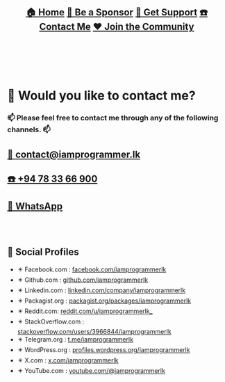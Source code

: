 <br><br><br><br>

<div align="center" style="text-align: center;">
<h2>

[🏠 Home][home]
[🫅 Be a Sponsor][sponsor]
[🛟 Get Support][support]
[☎️ Contact Me][contact]
[♥️ Join the Community][community]

</h2>
</div>

<br><br><br><br>

# 🚀 Would you like to contact me?

### 📫 Please feel free to contact me through any of the following channels. 📫

## [📨 contact@iamprogrammer.lk][email]

## [☎️ +94 78 33 66 900][phone]

## [💬 WhatsApp][whatsapp]

<br><br>

## 📣 Social Profiles

- ✴️ Facebook.com : [facebook.com/iamprogrammerlk][facebook]
- ✴️ Github.com : [github.com/iamprogrammerlk][github]
- ✴️ Linkedin.com : [linkedin.com/company/iamprogrammerlk][linkedin]
- ✴️ Packagist.org : [packagist.org/packages/iamprogrammerlk][packagist]
- ✴️ Reddit.com: [reddit.com/u/iamprogrammerlk\_][reddit]
- ✴️ StackOverflow.com : [stackoverflow.com/users/3966844/iamprogrammerlk][stackoverflow]
- ✴️ Telegram.org : [t.me/iamprogrammerlk][telegram]
- ✴️ WordPress.org : [profiles.wordpress.org/iamprogrammerlk][wordpress]
- ✴️ X.com : [x.com/iamprogrammerlk][x]
- ✴️ YouTube.com : [youtube.com/@iamprogrammerlk][youtube]

<br><br><br><br>

[home]: https://iamprogrammer.lk
[sponsor]: https://iamprogrammer.lk/sponsor
[support]: https://iamprogrammer.lk/support
[contact]: https://iamprogrammer.lk/contact
[community]: https://reddit.com/r/iamprogrammerlk
[email]: mailto:contact@iamprogrammer.lk
[phone]: tel:+94783366900
[whatsapp]: https://wa.me/+94783366900
[facebook]: https://facebook.com/iamprogrammerlk
[github]: https://github.com/iamprogrammerlk
[linkedin]: https://linkedin.com/company/iamprogrammerlk
[packagist]: https://packagist.org/packages/iamprogrammerlk
[reddit]: https://reddit.com/u/iamprogrammerlk_
[stackoverflow]: https://stackoverflow.com/users/3966844/iamprogrammerlk
[telegram]: https://t.me/iamprogrammerlk
[wordpress]: https://profiles.wordpress.org/iamprogrammerlk
[x]: https://x.com/iamprogrammerlk
[youtube]: https://youtube.com/@iamprogrammerlk
